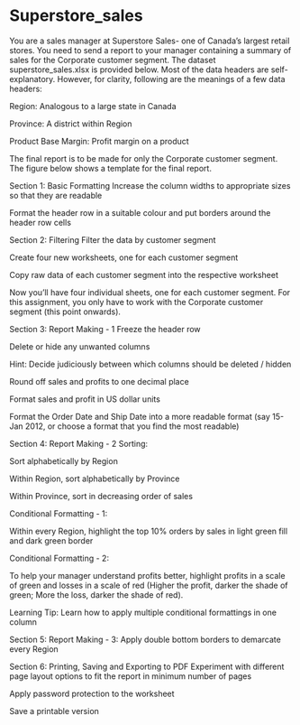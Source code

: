 # Superstore_sales
You are a sales manager at Superstore Sales- one of Canada’s largest retail stores. You need to send a report to your manager containing a summary of sales for the Corporate customer segment.
The dataset superstore_sales.xlsx is provided below. Most of the data headers are self-explanatory. However, for clarity, following are the meanings of a few data headers:

Region: Analogous to a large state in Canada

Province: A district within Region

Product Base Margin: Profit margin on a product

 

The final report is to be made for only the Corporate customer segment. The figure below shows a template for the final report.

Section 1: Basic Formatting
Increase the column widths to appropriate sizes so that they are readable

Format the header row in a suitable colour and put borders around the header row cells

Section 2: Filtering
Filter the data by customer segment

Create four new worksheets, one for each customer segment

Copy raw data of each customer segment into the respective worksheet

Now you’ll have four individual sheets, one for each customer segment. For this assignment, you only have to work with the Corporate customer segment (this point onwards).

 

Section 3: Report Making - 1
Freeze the header row

Delete or hide any unwanted columns

Hint: Decide judiciously between which columns should be deleted / hidden

Round off sales and profits to one decimal place

Format sales and profit in US dollar units

Format the Order Date and Ship Date into a more readable format (say 15-Jan 2012, or choose a format that you find the most readable)

Section 4: Report Making - 2
Sorting:

Sort alphabetically by Region

Within Region, sort alphabetically by Province

Within Province, sort in decreasing order of sales

Conditional Formatting - 1:

Within every Region, highlight the top 10% orders by sales in light green fill and dark green border

Conditional Formatting - 2:

To help your manager understand profits better, highlight profits in a scale of green and losses in a scale of red (Higher the profit, darker the shade of green; More the loss, darker the shade of red).

Learning Tip: Learn how to apply multiple conditional formattings in one column

 

Section 5: Report Making - 3:
Apply double bottom borders to demarcate every Region

 

Section 6: Printing, Saving and Exporting to PDF
Experiment with different page layout options to fit the report in minimum number of pages

Apply password protection to the worksheet

Save a printable version  

